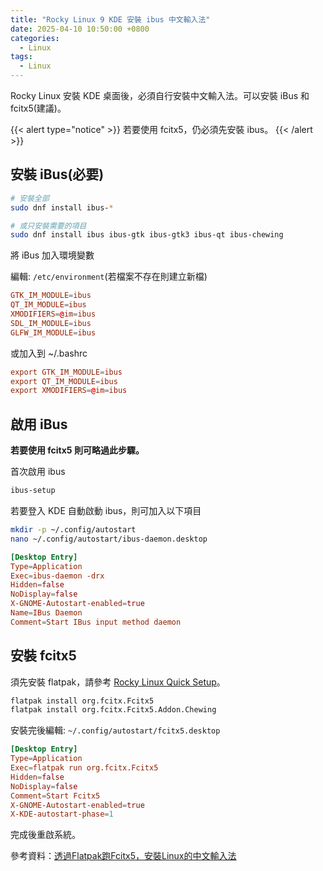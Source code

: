 ```yaml
---
title: "Rocky Linux 9 KDE 安裝 ibus 中文輸入法"
date: 2025-04-10 10:50:00 +0800
categories: 
  - Linux
tags:
  - Linux
---
```


Rocky Linux 安裝 KDE 桌面後，必須自行安裝中文輸入法。可以安裝 iBus 和 fcitx5(建議)。

{{< alert type="notice" >}}
若要使用 fcitx5，仍必須先安裝 ibus。
{{< /alert >}}

## 安裝 iBus(必要)

```bash
# 安裝全部
sudo dnf install ibus-*

# 或只安裝需要的項目
sudo dnf install ibus ibus-gtk ibus-gtk3 ibus-qt ibus-chewing
```

將 iBus 加入環境變數

編輯: `/etc/environment`(若檔案不存在則建立新檔)

```conf
GTK_IM_MODULE=ibus
QT_IM_MODULE=ibus
XMODIFIERS=@im=ibus
SDL_IM_MODULE=ibus
GLFW_IM_MODULE=ibus
```

或加入到 ~/.bashrc

```conf
export GTK_IM_MODULE=ibus
export QT_IM_MODULE=ibus
export XMODIFIERS=@im=ibus
```

## 啟用 iBus

**若要使用 fcitx5 則可略過此步驟。**

首次啟用 ibus

```bash
ibus-setup
```

若要登入 KDE 自動啟動 ibus，則可加入以下項目

```bash
mkdir -p ~/.config/autostart
nano ~/.config/autostart/ibus-daemon.desktop
```

```conf
[Desktop Entry]
Type=Application
Exec=ibus-daemon -drx
Hidden=false
NoDisplay=false
X-GNOME-Autostart-enabled=true
Name=IBus Daemon
Comment=Start IBus input method daemon
```

## 安裝 fcitx5

須先安裝 flatpak，請參考 [Rocky Linux Quick Setup](https://flatpak.org/setup/Rocky%20Linux)。



```bash
flatpak install org.fcitx.Fcitx5
flatpak install org.fcitx.Fcitx5.Addon.Chewing
```

安裝完後編輯: `~/.config/autostart/fcitx5.desktop`

```conf
[Desktop Entry]
Type=Application
Exec=flatpak run org.fcitx.Fcitx5
Hidden=false
NoDisplay=false
Comment=Start Fcitx5
X-GNOME-Autostart-enabled=true
X-KDE-autostart-phase=1
```

完成後重啟系統。

參考資料：[透過Flatpak跑Fcitx5，安裝Linux的中文輸入法](https://ivonblog.com/posts/fcitx5-flatpak/)
